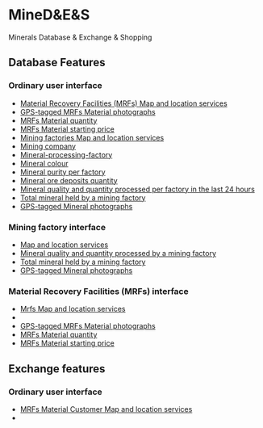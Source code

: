 # MineD&E&S
Minerals Database &amp; Exchange &amp; Shopping

## Database Features 
### Ordinary user interface 
- [Material Recovery Facilities (MRFs) Map and location services](./Database/material-recovery-facilities-map-and-location-services/README.md#ordinary-user)
- [GPS-tagged MRFs Material photographs](./Database/gps-tagged-mrfs-material-photographs/README.md#ordinary-user)
- [MRFs Material quantity](./Database/mrfs-material-quantity/README.md#ordinary-user)
- [MRFs Material starting price](./Database/mrfs-material-starting-price/README.md#ordinary-user)
- [Mining factories Map and location services](./Database/mining-factories-map-and-location-services/README.md#ordinary-user)
- [Mining company](./Database/mining-company/README.md)
- [Mineral-processing-factory](./Database/mineral-processing-factory/README.md)
- [Mineral colour](./Database/mineral-colour/README.md)
- [Mineral purity per factory](./Database/mineral-purity-per-factory/README.md)
- [Mineral ore deposits quantity](./Database/mineral-ore-deposits-quantity/README.md)
- [Mineral quality and quantity processed per factory in the last 24 hours](./Database/mineral-quality-and-quantity-processed-per-factory-in-the-last-24-hours/README.md)
- [Total mineral held by a mining factory](./Database/total-mineral-held-by-a-mining-factory/README.md#ordinary-user)
- [GPS-tagged Mineral photographs](./Database/gps-tagged-mineral-photographs/README.md#ordinary-user)
### Mining factory interface 
- [Map and location services](./Database/mining-factories-map-and-location-services/README.md#mining-factory)
- [Mineral quality and quantity processed by a mining factory](./Database/mineral-quality-and-quantity-processed-per-factory-in-the-last-2-hours/README.md)
- [Total mineral held by a mining factory](./Database/total-mineral-held-by-a-mining-factory#mining-factory)
- [GPS-tagged Mineral photographs](./Database/gps-tagged-mineral-photographs/README.md#mining-factory)
### Material Recovery Facilities (MRFs) interface 
- [Mrfs Map and location services](./Database/material-recovery-facilities-map-and-location-services/README.md#mfrs)
- []()
- [GPS-tagged MRFs Material photographs](./Database/gps-tagged-mrfs-material-photographs/README.md#mfrs)
- [MRFs Material quantity](./Database/mrfs-material-quantity/README.md#mrfs)
- [MRFs Material starting price](./Database/mrfs-material-starting-price/README.md#mrfs)
  
## Exchange features 
### Ordinary user interface 
- [MRFs Material Customer Map and location services](./Database/mrfs-material-customer-map-and-location-services/README.md#ordinary-user)
- []()



